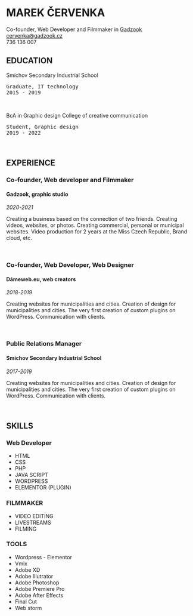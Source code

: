 # MAREK ČERVENKA

Co-founder, Web Developer and Filmmaker in <a href="https://gadzook.cz">Gadzook</a><br>
cervenka@gadzook.cz<br>
736 136 007<br>

## EDUCATION

Smíchov Secondary Industrial School
<pre>
Graduate, IT technology
2015 - 2019
</pre>

<br>

BcA in Graphic design College of creative communication
<pre>
Student, Graphic design
2019 - 2022
</pre>

<br>

## EXPERIENCE

<H3>Co-founder, Web developer and Filmmaker </H3>
<H4>Gadzook, graphic studio</H4>

<i>2020-2021</i>

<p>Creating a business based on the connection of two friends. Creating videos, websites, or photos. Creating commercial, personal or municipal websites. Video production for 2 years at the Miss Czech Republic, Brand cloud, etc.</p>
<br>

<H3>Co-founder, Web Developer, Web Designer</H3>
<H4>Dámeweb.eu, web creators</H4>

<i>2018-2019</i>

<p>Creating websites for municipalities and cities. Creation of design for municipalities and cities. The very first creation of custom plugins on WordPress. Communication with clients.</p>
<br>

<H3>Public Relations Manager</H3>
<H4>Smíchov Secondary Industrial School</H4>

<i>2017-2019</i>

<p>Creating websites for municipalities and cities. Creation of design for municipalities and cities. The very first creation of custom plugins on WordPress. Communication with clients.</p>
<br>

## SKILLS

<H3>Web Developer</H3>
<ul>
  <li>HTML</li>
  <li>CSS</li>
  <li>PHP</li>
  <li>JAVA SCRIPT</li>
  <li>WORDPRESS</li>
  <li>ELEMENTOR (PLUGIN)</li>
</ul>  

<H3>FILMMAKER</H3>
<ul>
  <li>VIDEO EDITING</li>
  <li>LIVESTREAMS</li>
  <li>FILMING</li>
</ul>

<H3>TOOLS</H3>
<ul>
  <li>Wordpress - Elementor</li>
  <li>Vmix</li>
  <li>Adobe XD</li>
  <li>Adobe Illutrator</li>
  <li>Adobe Photoshop</li>
  <li>Adobe Premiere Pro</li>
  <li>Adobe After Effects</li>
  <li>Final Cut</li>
  <li>Web storm</li>
</ul>
